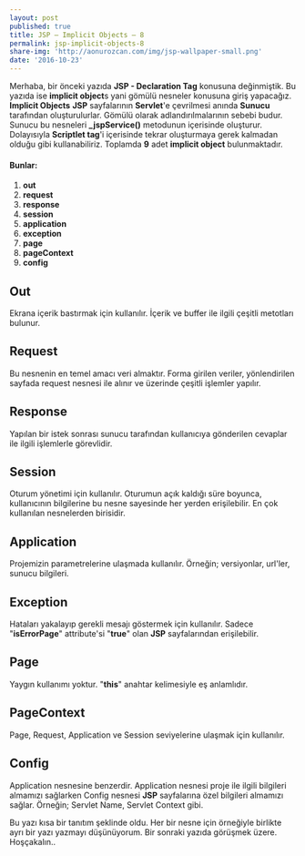 ```yaml
---
layout: post
published: true
title: JSP – Implicit Objects – 8
permalink: jsp-implicit-objects-8
share-img: 'http://aonurozcan.com/img/jsp-wallpaper-small.png'
date: '2016-10-23'
---
```

Merhaba, bir önceki yazıda **JSP - Declaration Tag** konusuna değinmiştik. Bu yazıda ise **implicit object**s yani gömülü nesneler konusuna giriş yapacağız. **Implicit Objects** **JSP** sayfalarının **Servlet**'e çevrilmesi anında **Sunucu** tarafından oluşturulurlar. Gömülü olarak adlandırılmalarının sebebi budur. Sunucu bu nesneleri **_jspService()** metodunun içerisinde oluşturur. Dolayısıyla **Scriptlet tag**'i içerisinde tekrar oluşturmaya gerek kalmadan olduğu gibi kullanabiliriz. Toplamda **9** adet **implicit object** bulunmaktadır. 

#### Bunlar:

1.  **out**
2.  **request**
3.  **response**
4.  **session**
5.  **application**
6.  **exception**
7.  **page**
8.  **pageContext**
9.  **config**

## Out 

Ekrana içerik bastırmak için kullanılır. İçerik ve buffer ile ilgili çeşitli metotları bulunur. 

## Request

Bu nesnenin en temel amacı veri almaktır. Forma girilen veriler, yönlendirilen sayfada request nesnesi ile alınır ve üzerinde çeşitli işlemler yapılır. 

## Response

Yapılan bir istek sonrası sunucu tarafından kullanıcıya gönderilen cevaplar ile ilgili işlemlerle görevlidir. 

## Session 

Oturum yönetimi için kullanılır. Oturumun açık kaldığı süre boyunca, kullanıcının bilgilerine bu nesne sayesinde her yerden erişilebilir. En çok kullanılan nesnelerden birisidir. 

## Application
 
Projemizin parametrelerine ulaşmada kullanılır. Örneğin; versiyonlar, url'ler, sunucu bilgileri. 

## Exception

Hataları yakalayıp gerekli mesajı göstermek için kullanılır. Sadece "**isErrorPage**" attribute'si "**true**" olan **JSP** sayfalarından erişilebilir. 

## Page

Yaygın kullanımı yoktur. "**this**" anahtar kelimesiyle eş anlamlıdır. 

## PageContext

Page, Request, Application ve Session seviyelerine ulaşmak için kullanılır. 

## Config

Application nesnesine benzerdir. Application nesnesi proje ile ilgili bilgileri almamızı sağlarken Config nesnesi **JSP** sayfalarına özel bilgileri almamızı sağlar. Örneğin; Servlet Name, Servlet Context gibi. 

Bu yazı kısa bir tanıtım şeklinde oldu. Her bir nesne için örneğiyle birlikte ayrı bir yazı yazmayı düşünüyorum. Bir sonraki yazıda görüşmek üzere. Hoşçakalın..